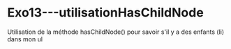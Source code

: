 # Exo13---utilisationHasChildNode
Utilisation de la méthode hasChildNode() pour savoir s'il y a des enfants (li) dans mon ul
